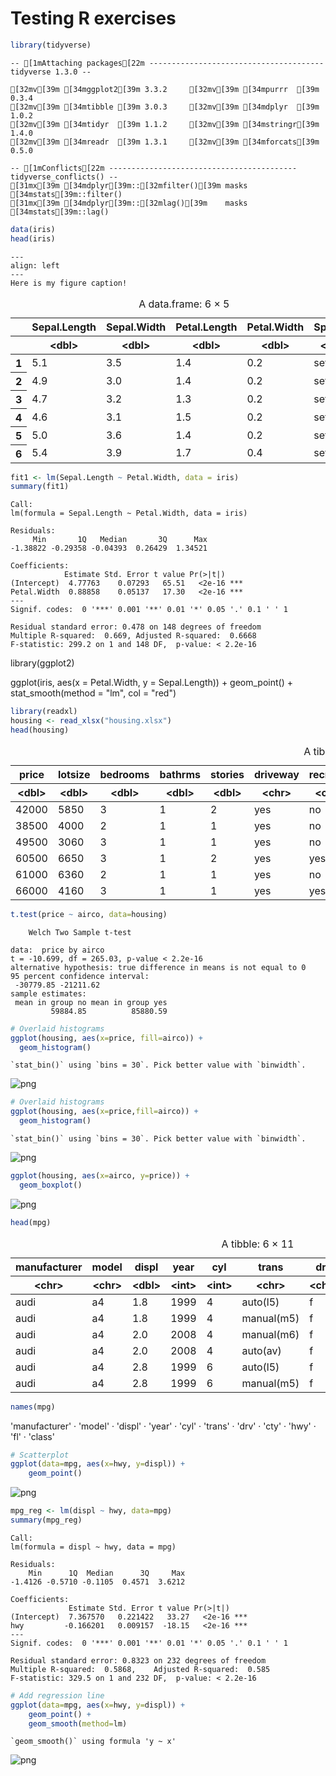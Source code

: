 # Testing R exercises
```R
library(tidyverse)
```

    -- [1mAttaching packages[22m --------------------------------------- tidyverse 1.3.0 --
    
    [32mv[39m [34mggplot2[39m 3.3.2     [32mv[39m [34mpurrr  [39m 0.3.4
    [32mv[39m [34mtibble [39m 3.0.3     [32mv[39m [34mdplyr  [39m 1.0.2
    [32mv[39m [34mtidyr  [39m 1.1.2     [32mv[39m [34mstringr[39m 1.4.0
    [32mv[39m [34mreadr  [39m 1.3.1     [32mv[39m [34mforcats[39m 0.5.0
    
    -- [1mConflicts[22m ------------------------------------------ tidyverse_conflicts() --
    [31mx[39m [34mdplyr[39m::[32mfilter()[39m masks [34mstats[39m::filter()
    [31mx[39m [34mdplyr[39m::[32mlag()[39m    masks [34mstats[39m::lag()
    



```R
data(iris)
head(iris)
```

```{figure} general-note.png
---
align: left
---
Here is my figure caption!
```

<table>
<caption>A data.frame: 6 × 5</caption>
<thead>
	<tr><th></th><th scope=col>Sepal.Length</th><th scope=col>Sepal.Width</th><th scope=col>Petal.Length</th><th scope=col>Petal.Width</th><th scope=col>Species</th></tr>
	<tr><th></th><th scope=col>&lt;dbl&gt;</th><th scope=col>&lt;dbl&gt;</th><th scope=col>&lt;dbl&gt;</th><th scope=col>&lt;dbl&gt;</th><th scope=col>&lt;fct&gt;</th></tr>
</thead>
<tbody>
	<tr><th scope=row>1</th><td>5.1</td><td>3.5</td><td>1.4</td><td>0.2</td><td>setosa</td></tr>
	<tr><th scope=row>2</th><td>4.9</td><td>3.0</td><td>1.4</td><td>0.2</td><td>setosa</td></tr>
	<tr><th scope=row>3</th><td>4.7</td><td>3.2</td><td>1.3</td><td>0.2</td><td>setosa</td></tr>
	<tr><th scope=row>4</th><td>4.6</td><td>3.1</td><td>1.5</td><td>0.2</td><td>setosa</td></tr>
	<tr><th scope=row>5</th><td>5.0</td><td>3.6</td><td>1.4</td><td>0.2</td><td>setosa</td></tr>
	<tr><th scope=row>6</th><td>5.4</td><td>3.9</td><td>1.7</td><td>0.4</td><td>setosa</td></tr>
</tbody>
</table>




```R
fit1 <- lm(Sepal.Length ~ Petal.Width, data = iris)
summary(fit1)
```


    
    Call:
    lm(formula = Sepal.Length ~ Petal.Width, data = iris)
    
    Residuals:
         Min       1Q   Median       3Q      Max 
    -1.38822 -0.29358 -0.04393  0.26429  1.34521 
    
    Coefficients:
                Estimate Std. Error t value Pr(>|t|)    
    (Intercept)  4.77763    0.07293   65.51   <2e-16 ***
    Petal.Width  0.88858    0.05137   17.30   <2e-16 ***
    ---
    Signif. codes:  0 '***' 0.001 '**' 0.01 '*' 0.05 '.' 0.1 ' ' 1
    
    Residual standard error: 0.478 on 148 degrees of freedom
    Multiple R-squared:  0.669,	Adjusted R-squared:  0.6668 
    F-statistic: 299.2 on 1 and 148 DF,  p-value: < 2.2e-16



library(ggplot2)

ggplot(iris, aes(x = Petal.Width, y = Sepal.Length)) + 
  geom_point() +
  stat_smooth(method = "lm", col = "red")


```R
library(readxl)
housing <- read_xlsx("housing.xlsx")
head(housing)
```


<table>
<caption>A tibble: 6 × 13</caption>
<thead>
	<tr><th scope=col>price</th><th scope=col>lotsize</th><th scope=col>bedrooms</th><th scope=col>bathrms</th><th scope=col>stories</th><th scope=col>driveway</th><th scope=col>recroom</th><th scope=col>fullbase</th><th scope=col>gashw</th><th scope=col>airco</th><th scope=col>garagepl</th><th scope=col>prefarea</th><th scope=col>neighborhood</th></tr>
	<tr><th scope=col>&lt;dbl&gt;</th><th scope=col>&lt;dbl&gt;</th><th scope=col>&lt;dbl&gt;</th><th scope=col>&lt;dbl&gt;</th><th scope=col>&lt;dbl&gt;</th><th scope=col>&lt;chr&gt;</th><th scope=col>&lt;chr&gt;</th><th scope=col>&lt;chr&gt;</th><th scope=col>&lt;chr&gt;</th><th scope=col>&lt;chr&gt;</th><th scope=col>&lt;dbl&gt;</th><th scope=col>&lt;chr&gt;</th><th scope=col>&lt;chr&gt;</th></tr>
</thead>
<tbody>
	<tr><td>42000</td><td>5850</td><td>3</td><td>1</td><td>2</td><td>yes</td><td>no </td><td>yes</td><td>no</td><td>no </td><td>1</td><td>no</td><td>Blmngtn</td></tr>
	<tr><td>38500</td><td>4000</td><td>2</td><td>1</td><td>1</td><td>yes</td><td>no </td><td>no </td><td>no</td><td>no </td><td>0</td><td>no</td><td>SawyerW</td></tr>
	<tr><td>49500</td><td>3060</td><td>3</td><td>1</td><td>1</td><td>yes</td><td>no </td><td>no </td><td>no</td><td>no </td><td>0</td><td>no</td><td>SawyerW</td></tr>
	<tr><td>60500</td><td>6650</td><td>3</td><td>1</td><td>2</td><td>yes</td><td>yes</td><td>no </td><td>no</td><td>no </td><td>0</td><td>no</td><td>NWAmes </td></tr>
	<tr><td>61000</td><td>6360</td><td>2</td><td>1</td><td>1</td><td>yes</td><td>no </td><td>no </td><td>no</td><td>no </td><td>0</td><td>no</td><td>Blmngtn</td></tr>
	<tr><td>66000</td><td>4160</td><td>3</td><td>1</td><td>1</td><td>yes</td><td>yes</td><td>yes</td><td>no</td><td>yes</td><td>0</td><td>no</td><td>Gilbert</td></tr>
</tbody>
</table>




```R
t.test(price ~ airco, data=housing)
```


    
    	Welch Two Sample t-test
    
    data:  price by airco
    t = -10.699, df = 265.03, p-value < 2.2e-16
    alternative hypothesis: true difference in means is not equal to 0
    95 percent confidence interval:
     -30779.85 -21211.62
    sample estimates:
     mean in group no mean in group yes 
             59884.85          85880.59 




```R
# Overlaid histograms
ggplot(housing, aes(x=price, fill=airco)) +
  geom_histogram()
```

    `stat_bin()` using `bins = 30`. Pick better value with `binwidth`.
    



![png](output_6_1.png)



```R
# Overlaid histograms
ggplot(housing, aes(x=price,fill=airco)) +
  geom_histogram()
```

    `stat_bin()` using `bins = 30`. Pick better value with `binwidth`.
    



![png](output_7_1.png)



```R
ggplot(housing, aes(x=airco, y=price)) + 
  geom_boxplot()
```


![png](output_8_0.png)



```R
head(mpg)
```


<table>
<caption>A tibble: 6 × 11</caption>
<thead>
	<tr><th scope=col>manufacturer</th><th scope=col>model</th><th scope=col>displ</th><th scope=col>year</th><th scope=col>cyl</th><th scope=col>trans</th><th scope=col>drv</th><th scope=col>cty</th><th scope=col>hwy</th><th scope=col>fl</th><th scope=col>class</th></tr>
	<tr><th scope=col>&lt;chr&gt;</th><th scope=col>&lt;chr&gt;</th><th scope=col>&lt;dbl&gt;</th><th scope=col>&lt;int&gt;</th><th scope=col>&lt;int&gt;</th><th scope=col>&lt;chr&gt;</th><th scope=col>&lt;chr&gt;</th><th scope=col>&lt;int&gt;</th><th scope=col>&lt;int&gt;</th><th scope=col>&lt;chr&gt;</th><th scope=col>&lt;chr&gt;</th></tr>
</thead>
<tbody>
	<tr><td>audi</td><td>a4</td><td>1.8</td><td>1999</td><td>4</td><td>auto(l5)  </td><td>f</td><td>18</td><td>29</td><td>p</td><td>compact</td></tr>
	<tr><td>audi</td><td>a4</td><td>1.8</td><td>1999</td><td>4</td><td>manual(m5)</td><td>f</td><td>21</td><td>29</td><td>p</td><td>compact</td></tr>
	<tr><td>audi</td><td>a4</td><td>2.0</td><td>2008</td><td>4</td><td>manual(m6)</td><td>f</td><td>20</td><td>31</td><td>p</td><td>compact</td></tr>
	<tr><td>audi</td><td>a4</td><td>2.0</td><td>2008</td><td>4</td><td>auto(av)  </td><td>f</td><td>21</td><td>30</td><td>p</td><td>compact</td></tr>
	<tr><td>audi</td><td>a4</td><td>2.8</td><td>1999</td><td>6</td><td>auto(l5)  </td><td>f</td><td>16</td><td>26</td><td>p</td><td>compact</td></tr>
	<tr><td>audi</td><td>a4</td><td>2.8</td><td>1999</td><td>6</td><td>manual(m5)</td><td>f</td><td>18</td><td>26</td><td>p</td><td>compact</td></tr>
</tbody>
</table>




```R
names(mpg)
```


<style>
.list-inline {list-style: none; margin:0; padding: 0}
.list-inline>li {display: inline-block}
.list-inline>li:not(:last-child)::after {content: "\00b7"; padding: 0 .5ex}
</style>
<ol class=list-inline><li>'manufacturer'</li><li>'model'</li><li>'displ'</li><li>'year'</li><li>'cyl'</li><li>'trans'</li><li>'drv'</li><li>'cty'</li><li>'hwy'</li><li>'fl'</li><li>'class'</li></ol>




```R
# Scatterplot
ggplot(data=mpg, aes(x=hwy, y=displ)) +
    geom_point() 
```


![png](output_11_0.png)



```R
mpg_reg <- lm(displ ~ hwy, data=mpg)
summary(mpg_reg)
```


    
    Call:
    lm(formula = displ ~ hwy, data = mpg)
    
    Residuals:
        Min      1Q  Median      3Q     Max 
    -1.4126 -0.5710 -0.1105  0.4571  3.6212 
    
    Coefficients:
                 Estimate Std. Error t value Pr(>|t|)    
    (Intercept)  7.367570   0.221422   33.27   <2e-16 ***
    hwy         -0.166201   0.009157  -18.15   <2e-16 ***
    ---
    Signif. codes:  0 '***' 0.001 '**' 0.01 '*' 0.05 '.' 0.1 ' ' 1
    
    Residual standard error: 0.8323 on 232 degrees of freedom
    Multiple R-squared:  0.5868,	Adjusted R-squared:  0.585 
    F-statistic: 329.5 on 1 and 232 DF,  p-value: < 2.2e-16




```R
# Add regression line
ggplot(data=mpg, aes(x=hwy, y=displ)) +
    geom_point() +    
    geom_smooth(method=lm)   
```

    `geom_smooth()` using formula 'y ~ x'
    



![png](output_13_1.png)

<!--stackedit_data:
eyJoaXN0b3J5IjpbLTEyODQyMjY5NTNdfQ==
-->